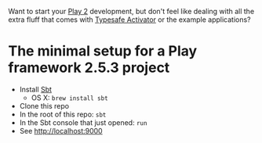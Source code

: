 Want to start your [Play 2](https://www.playframework.com/documentation/2.5.x/Home) development, but don't feel like dealing with all the extra fluff that comes with [Typesafe Activator](https://www.typesafe.com/activator/docs) or the example applications?

# The minimal setup for a Play framework 2.5.3 project

* Install [Sbt](http://www.scala-sbt.org/index.html)
  * OS X: `brew install sbt`
* Clone this repo
* In the root of this repo: `sbt`
* In the Sbt console that just opened: `run`
* See [http://localhost:9000](http://localhost:9000)
